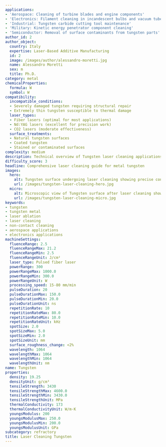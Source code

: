 ```yaml
---
applications:
- 'Aerospace: Cleaning of turbine blades and engine components'
- 'Electronics: Filament cleaning in incandescent bulbs and vacuum tubes'
- 'Industrial: Tungsten carbide cutting tool maintenance'
- 'Military: Kinetic energy penetrator component cleaning'
- 'Semiconductor: Removal of surface contaminants from tungsten parts'
author_id: 2
author_object:
  country: Italy
  expertise: Laser-Based Additive Manufacturing
  id: 2
  image: /images/author/alessandro-moretti.jpg
  name: Alessandro Moretti
  sex: m
  title: Ph.D.
category: metal
chemicalProperties:
  formula: W
  symbol: W
compatibility:
  incompatible_conditions:
  - Severely damaged tungsten requiring structural repair
  - Extremely thin tungsten susceptible to thermal damage
  laser_types:
  - Fiber lasers (optimal for most applications)
  - Nd:YAG lasers (excellent for precision work)
  - CO2 lasers (moderate effectiveness)
  surface_treatments:
  - Natural tungsten surfaces
  - Coated tungsten
  - Stained or contaminated surfaces
complexity: medium
description: Technical overview of Tungsten laser cleaning applications and parameters
difficulty_score: 3
headline: Comprehensive laser cleaning guide for metal tungsten
images:
  hero:
    alt: Tungsten surface undergoing laser cleaning showing precise contamination removal
    url: /images/tungsten-laser-cleaning-hero.jpg
  micro:
    alt: Microscopic view of Tungsten surface after laser cleaning showing detailed surface structure
    url: /images/tungsten-laser-cleaning-micro.jpg
keywords:
- tungsten
- tungsten metal
- laser ablation
- laser cleaning
- non-contact cleaning
- aerospace applications
- electronics applications
machineSettings:
  fluenceRange: 2.5
  fluenceRangeMax: 21.2
  fluenceRangeMin: 2.5
  fluenceRangeUnit: J/cm²
  laser_type: Pulsed fiber laser
  powerRange: 300
  powerRangeMax: 1000.0
  powerRangeMin: 300.0
  powerRangeUnit: W
  processing_speed: 15-80 mm/min
  pulseDuration: 20
  pulseDurationMax: 150.0
  pulseDurationMin: 20.0
  pulseDurationUnit: ns
  repetitionRate: 10
  repetitionRateMax: 80.0
  repetitionRateMin: 10.0
  repetitionRateUnit: kHz
  spotSize: 2.0
  spotSizeMax: 5.0
  spotSizeMin: 2.0
  spotSizeUnit: mm
  surface_roughness_change: <2%
  wavelength: 1064
  wavelengthMax: 1064
  wavelengthMin: 1064
  wavelengthUnit: nm
name: Tungsten
properties:
  density: 19.25
  densityUnit: g/cm³
  tensileStrength: 3430
  tensileStrengthMax: 4600.0
  tensileStrengthMin: 3430.0
  tensileStrengthUnit: MPa
  thermalConductivity: 173
  thermalConductivityUnit: W/m·K
  youngsModulus: 200
  youngsModulusMax: 250.0
  youngsModulusMin: 200.0
  youngsModulusUnit: GPa
subcategory: refractory
title: Laser Cleaning Tungsten
---
```

